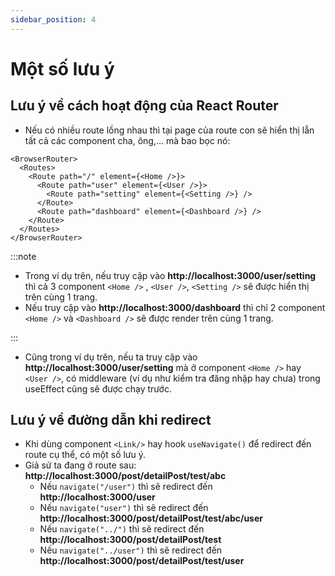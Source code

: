 ```yaml
---
sidebar_position: 4
---
```


# Một số lưu ý

## Lưu ý về cách hoạt động của React Router

- Nếu có nhiều route lồng nhau thì tại page của route con sẽ hiển thị lẫn tất cả các component cha, ông,... mà bao bọc nó:

```tsx
<BrowserRouter>
  <Routes>
    <Route path="/" element={<Home />}>
      <Route path="user" element={<User />}>
        <Route path="setting" element={<Setting />} />
      </Route>
      <Route path="dashboard" element={<Dashboard />} />
    </Route>
  </Routes>
</BrowserRouter>
```

:::note

- Trong ví dụ trên, nếu truy cập vào **http://localhost:3000/user/setting** thì cả 3 component `<Home />` , `<User />`, `<Setting />` sẽ được hiển thị trên cùng 1 trang.
- Nếu truy cập vào **http://localhost:3000/dashboard** thì chỉ 2 component `<Home />` và `<Dashboard />` sẽ được render trên cùng 1 trang.

:::

- Cũng trong ví dụ trên, nếu ta truy cập vào **http://localhost:3000/user/setting** mà ở component `<Home />` hay `<User />`, có middleware (ví dụ như kiểm tra đăng nhập hay chưa) trong useEffect cũng sẽ được chạy trước.

## Lưu ý về đường dẫn khi redirect

- Khi dùng component `<Link/>` hay hook `useNavigate()` để redirect đến route cụ thể, có một số lưu ý.
- Giả sử ta đang ở route sau: **http://localhost:3000/post/detailPost/test/abc**
  - Nếu `navigate("/user")` thì sẽ redirect đến **http://localhost:3000/user**
  - Nếu `navigate("user")` thì sẽ redirect đến **http://localhost:3000/post/detailPost/test/abc/user**
  - Nếu `navigate("../")` thì sẽ redirect đến **http://localhost:3000/post/detailPost/test**
  - Nếu `navigate("../user")` thì sẽ redirect đến **http://localhost:3000/post/detailPost/test/user**
